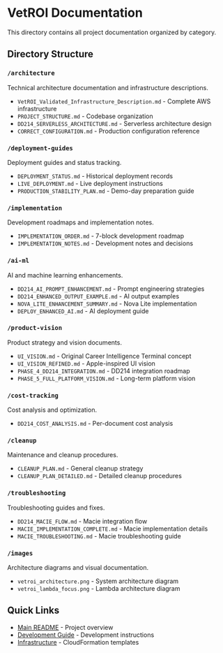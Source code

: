 # VetROI Documentation

This directory contains all project documentation organized by category.

## Directory Structure

### `/architecture`
Technical architecture documentation and infrastructure descriptions.
- `VetROI_Validated_Infrastructure_Description.md` - Complete AWS infrastructure
- `PROJECT_STRUCTURE.md` - Codebase organization
- `DD214_SERVERLESS_ARCHITECTURE.md` - Serverless architecture design
- `CORRECT_CONFIGURATION.md` - Production configuration reference

### `/deployment-guides`
Deployment guides and status tracking.
- `DEPLOYMENT_STATUS.md` - Historical deployment records
- `LIVE_DEPLOYMENT.md` - Live deployment instructions
- `PRODUCTION_STABILITY_PLAN.md` - Demo-day preparation guide

### `/implementation`
Development roadmaps and implementation notes.
- `IMPLEMENTATION_ORDER.md` - 7-block development roadmap
- `IMPLEMENTATION_NOTES.md` - Development notes and decisions

### `/ai-ml`
AI and machine learning enhancements.
- `DD214_AI_PROMPT_ENHANCEMENT.md` - Prompt engineering strategies
- `DD214_ENHANCED_OUTPUT_EXAMPLE.md` - AI output examples
- `NOVA_LITE_ENHANCEMENT_SUMMARY.md` - Nova Lite implementation
- `DEPLOY_ENHANCED_AI.md` - AI deployment guide

### `/product-vision`
Product strategy and vision documents.
- `UI_VISION.md` - Original Career Intelligence Terminal concept
- `UI_VISION_REFINED.md` - Apple-inspired UI vision
- `PHASE_4_DD214_INTEGRATION.md` - DD214 integration roadmap
- `PHASE_5_FULL_PLATFORM_VISION.md` - Long-term platform vision

### `/cost-tracking`
Cost analysis and optimization.
- `DD214_COST_ANALYSIS.md` - Per-document cost analysis

### `/cleanup`
Maintenance and cleanup procedures.
- `CLEANUP_PLAN.md` - General cleanup strategy
- `CLEANUP_PLAN_DETAILED.md` - Detailed cleanup procedures

### `/troubleshooting`
Troubleshooting guides and fixes.
- `DD214_MACIE_FLOW.md` - Macie integration flow
- `MACIE_IMPLEMENTATION_COMPLETE.md` - Macie implementation details
- `MACIE_TROUBLESHOOTING.md` - Macie troubleshooting guide

### `/images`
Architecture diagrams and visual documentation.
- `vetroi_architecture.png` - System architecture diagram
- `vetroi_lambda_focus.png` - Lambda architecture diagram

## Quick Links

- [Main README](../README.md) - Project overview
- [Development Guide](../DEVELOPMENT.md) - Development instructions
- [Infrastructure](infrastructure/cloudformation/) - CloudFormation templates